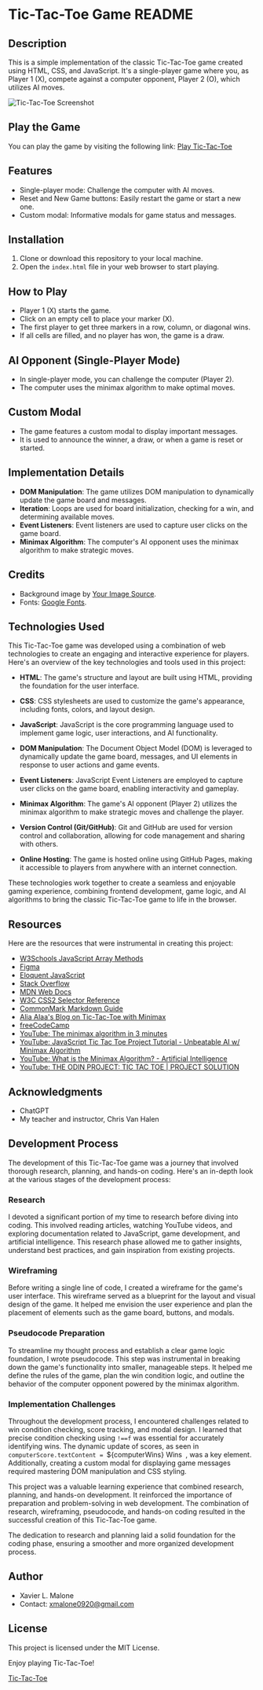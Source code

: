 # Tic-Tac-Toe Game README

## Description
This is a simple implementation of the classic Tic-Tac-Toe game created using HTML, CSS, and JavaScript. It's a single-player game where you, as Player 1 (X), compete against a computer opponent, Player 2 (O), which utilizes AI moves. 

![Tic-Tac-Toe Screenshot](ticTacToeSnapShot.png)

## Play the Game
You can play the game by visiting the following link: [Play Tic-Tac-Toe](https://thakiddx.github.io/ticTacToe/)

## Features
- Single-player mode: Challenge the computer with AI moves.
- Reset and New Game buttons: Easily restart the game or start a new one.
- Custom modal: Informative modals for game status and messages.

## Installation
1. Clone or download this repository to your local machine.
2. Open the `index.html` file in your web browser to start playing.

## How to Play
- Player 1 (X) starts the game.
- Click on an empty cell to place your marker (X).
- The first player to get three markers in a row, column, or diagonal wins.
- If all cells are filled, and no player has won, the game is a draw.

## AI Opponent (Single-Player Mode)
- In single-player mode, you can challenge the computer (Player 2).
- The computer uses the minimax algorithm to make optimal moves.

## Custom Modal
- The game features a custom modal to display important messages.
- It is used to announce the winner, a draw, or when a game is reset or started.

## Implementation Details
- **DOM Manipulation**: The game utilizes DOM manipulation to dynamically update the game board and messages.
- **Iteration**: Loops are used for board initialization, checking for a win, and determining available moves.
- **Event Listeners**: Event listeners are used to capture user clicks on the game board.
- **Minimax Algorithm**: The computer's AI opponent uses the minimax algorithm to make strategic moves.

## Credits
- Background image by [Your Image Source](https://s.yimg.com/uu/api/res/1.2/L9_inY3d.Eu0icGQS88Cow--~B/aD0zMTY4O3c9NDc1MjtzbT0xO2FwcGlkPXl0YWNoeW9u/https://media-mbst-pub-ue1.s3.amazonaws.com/creatr-images/2019-12/d2f2ce90-1aa7-11ea-bb5b-5880037b54f0).
- Fonts: [Google Fonts](https://fonts.google.com).

## Technologies Used

This Tic-Tac-Toe game was developed using a combination of web technologies to create an engaging and interactive experience for players. Here's an overview of the key technologies and tools used in this project:

- **HTML**: The game's structure and layout are built using HTML, providing the foundation for the user interface.

- **CSS**: CSS stylesheets are used to customize the game's appearance, including fonts, colors, and layout design.

- **JavaScript**: JavaScript is the core programming language used to implement game logic, user interactions, and AI functionality.

- **DOM Manipulation**: The Document Object Model (DOM) is leveraged to dynamically update the game board, messages, and UI elements in response to user actions and game events.

- **Event Listeners**: JavaScript Event Listeners are employed to capture user clicks on the game board, enabling interactivity and gameplay.

- **Minimax Algorithm**: The game's AI opponent (Player 2) utilizes the minimax algorithm to make strategic moves and challenge the player.

- **Version Control (Git/GitHub)**: Git and GitHub are used for version control and collaboration, allowing for code management and sharing with others.

- **Online Hosting**: The game is hosted online using GitHub Pages, making it accessible to players from anywhere with an internet connection.

These technologies work together to create a seamless and enjoyable gaming experience, combining frontend development, game logic, and AI algorithms to bring the classic Tic-Tac-Toe game to life in the browser.



## Resources
Here are the resources that were instrumental in creating this project:
- [W3Schools JavaScript Array Methods](https://www.w3schools.com/js/js_array_methods.asp)
- [Figma](https://www.figma.com/)
- [Eloquent JavaScript](https://eloquentjavascript.net/)
- [Stack Overflow](https://stackoverflow.com/)
- [MDN Web Docs](https://developer.mozilla.org/en-US/)
- [W3C CSS2 Selector Reference](https://www.w3.org/TR/CSS2/selector.html)
- [CommonMark Markdown Guide](https://commonmark.org/help/)
- [Alia Alaa's Blog on Tic-Tac-Toe with Minimax](https://alialaa.com/blog/tic-tac-toe-js-minimax)
- [freeCodeCamp](https://www.freecodecamp.org/learn/)
- [YouTube: The minimax algorithm in 3 minutes](https://www.youtube.com/watch?v=N5DRomy0F08&list=LL&index=1&t=52s)
- [YouTube: JavaScript Tic Tac Toe Project Tutorial - Unbeatable AI w/ Minimax Algorithm](https://www.youtube.com/watch?v=P2TcQ3h0ipQ&list=LL&index=2&t=1100s)
- [YouTube: What is the Minimax Algorithm? - Artificial Intelligence](https://www.youtube.com/watch?v=KU9Ch59-4vw&list=LL&index=5&t=3s)
- [YouTube: THE ODIN PROJECT: TIC TAC TOE | PROJECT SOLUTION](https://www.youtube.com/watch?v=kVE4xX-OkJo&list=LL&index=9&t=88s)

## Acknowledgments
- ChatGPT
- My teacher and instructor, Chris Van Halen

## Development Process

The development of this Tic-Tac-Toe game was a journey that involved thorough research, planning, and hands-on coding. Here's an in-depth look at the various stages of the development process:

### Research

I devoted a significant portion of my time to research before diving into coding. This involved reading articles, watching YouTube videos, and exploring documentation related to JavaScript, game development, and artificial intelligence. This research phase allowed me to gather insights, understand best practices, and gain inspiration from existing projects.

### Wireframing

Before writing a single line of code, I created a wireframe for the game's user interface. This wireframe served as a blueprint for the layout and visual design of the game. It helped me envision the user experience and plan the placement of elements such as the game board, buttons, and modals.

### Pseudocode Preparation

To streamline my thought process and establish a clear game logic foundation, I wrote pseudocode. This step was instrumental in breaking down the game's functionality into smaller, manageable steps. It helped me define the rules of the game, plan the win condition logic, and outline the behavior of the computer opponent powered by the minimax algorithm.

### Implementation Challenges

Throughout the development process, I encountered challenges related to win condition checking, score tracking, and modal design. I learned that precise condition checking using `!==f` was essential for accurately identifying wins. The dynamic update of scores, as seen in `computerScore.textContent = `${computerWins} Wins` `, was a key element. Additionally, creating a custom modal for displaying game messages required mastering DOM manipulation and CSS styling.

This project was a valuable learning experience that combined research, planning, and hands-on development. It reinforced the importance of preparation and problem-solving in web development. The combination of research, wireframing, pseudocode, and hands-on coding resulted in the successful creation of this Tic-Tac-Toe game.

The dedication to research and planning laid a solid foundation for the coding phase, ensuring a smoother and more organized development process.


## Author
- Xavier L. Malone
- Contact: [xmalone0920@gmail.com](mailto:xmalone0920@gmail.com)

## License
This project is licensed under the MIT License.

Enjoy playing Tic-Tac-Toe!

[Tic-Tac-Toe](https://thakiddx.github.io/ticTacToe/)

